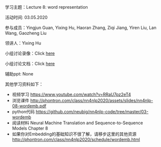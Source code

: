 学习主题：Lecture 8: word representation

活动时间: 03.05.2020

参与成员：Yingjun Guan, Yixing Hu, Haoran Zhang, Ziqi Jiang, Yiren Liu, Lan Wang, Gaozheng Liu

领讲人：Yixing Hu

小组讨论录像：Click [here](https://youtu.be/bBUCHyiSDCU)

小组讨论文档：Click [here](https://docs.google.com/document/d/1D4whF7vcEvn7nvDN2R5JLuXdJ0-SGGBozyoWD5JvtzU/edit#)

辅助ppt: None

其他学习资料如下：
- 视频学习 https://www.youtube.com/watch?v=RRaU7pz2eT4
- 浏览课件 http://phontron.com/class/nn4nlp2020/assets/slides/nn4nlp-08-wordemb.pdf
- python代码 https://github.com/neubig/nn4nlp-code/tree/master/03-wordemb
- 阅读材料 Neural Machine Translation and Sequence-to-Sequence Models Chapter 8
- 如果你对Embedding的基础知识不很了解，请移步这里的其他资源 http://phontron.com/class/nn4nlp2020/schedule/wordemb.html
